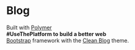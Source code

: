 # Blog
Built with [Polymer](https://www.polymer-project.org/)  
**\#UseThePlatform to build a better web**  
[Bootstrap](http://getbootstrap.com/) framework with the [Clean Blog](http://startbootstrap.com/template-overviews/clean-blog/) theme.
